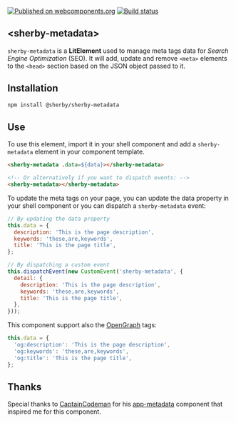 [![Published on webcomponents.org](https://img.shields.io/badge/webcomponents.org-published-blue.svg)](https://www.webcomponents.org/element/SherbyElements/sherby-metadata)
[![Build status](https://travis-ci.org/SherbyElements/sherby-metadata.svg?branch=master)](https://travis-ci.org/SherbyElements/sherby-metadata)

## \<sherby-metadata\>

`sherby-metadata` is a **LitElement** used to manage meta tags data for
*Search Engine Optimization* (SEO). It will add, update and remove `<meta>`
elements to the `<head>` section based on the JSON object passed to it.

## Installation
```bash
npm install @sherby/sherby-metadata
```

## Use
To use this element, import it in your shell component and add a `sherby-metadata` element
in your component template.

```html
<sherby-metadata .data=${data}></sherby-metadata>

<!-- Or alternatively if you want to dispatch events: -->
<sherby-metadata></sherby-metadata>
```

To update the meta tags on your page, you can update the data property in your shell
component or you can dispatch a `sherby-metadata` event:

```javascript
// By updating the data property
this.data = {
  description: 'This is the page description',
  keywords: 'these,are,keywords',
  title: 'This is the page title',
};

// By dispatching a custom event
this.dispatchEvent(new CustomEvent('sherby-metadata', {
  detail: {
    description: 'This is the page description',
    keywords: 'these,are,keywords',
    title: 'This is the page title',
  },
}));
```

This component support also the [OpenGraph](http://ogp.me/) tags:
```javascript
this.data = {
  'og:description': 'This is the page description',
  'og:keywords': 'these,are,keywords',
  'og:title': 'This is the page title',
};
```

## Thanks
Special thanks to [CaptainCodeman](https://github.com/CaptainCodeman) for his [app-metadata](https://github.com/CaptainCodeman/app-metadata) component that inspired me for this component.
